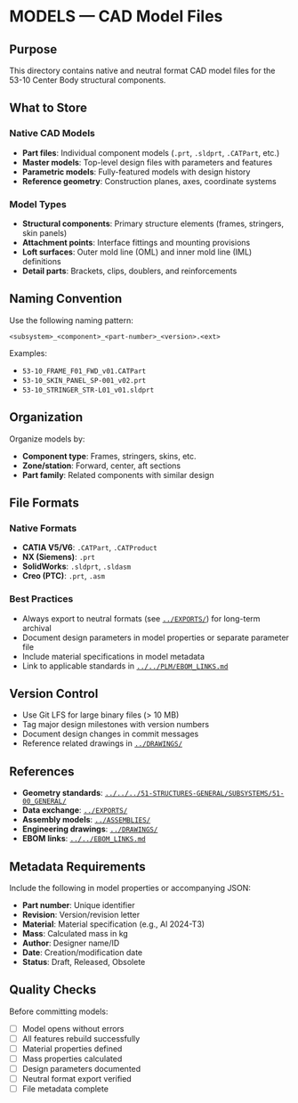 # MODELS — CAD Model Files

## Purpose

This directory contains native and neutral format CAD model files for the 53-10 Center Body structural components.

## What to Store

### Native CAD Models
- **Part files**: Individual component models (`.prt`, `.sldprt`, `.CATPart`, etc.)
- **Master models**: Top-level design files with parameters and features
- **Parametric models**: Fully-featured models with design history
- **Reference geometry**: Construction planes, axes, coordinate systems

### Model Types
- **Structural components**: Primary structure elements (frames, stringers, skin panels)
- **Attachment points**: Interface fittings and mounting provisions
- **Loft surfaces**: Outer mold line (OML) and inner mold line (IML) definitions
- **Detail parts**: Brackets, clips, doublers, and reinforcements

## Naming Convention

Use the following naming pattern:
```
<subsystem>_<component>_<part-number>_<version>.<ext>
```

Examples:
- `53-10_FRAME_F01_FWD_v01.CATPart`
- `53-10_SKIN_PANEL_SP-001_v02.prt`
- `53-10_STRINGER_STR-L01_v01.sldprt`

## Organization

Organize models by:
- **Component type**: Frames, stringers, skins, etc.
- **Zone/station**: Forward, center, aft sections
- **Part family**: Related components with similar design

## File Formats

### Native Formats
- **CATIA V5/V6**: `.CATPart`, `.CATProduct`
- **NX (Siemens)**: `.prt`
- **SolidWorks**: `.sldprt`, `.sldasm`
- **Creo (PTC)**: `.prt`, `.asm`

### Best Practices
- Always export to neutral formats (see [`../EXPORTS/`](../EXPORTS/)) for long-term archival
- Document design parameters in model properties or separate parameter file
- Include material specifications in model metadata
- Link to applicable standards in [`../../PLM/EBOM_LINKS.md`](../../EBOM_LINKS.md)

## Version Control

- Use Git LFS for large binary files (> 10 MB)
- Tag major design milestones with version numbers
- Document design changes in commit messages
- Reference related drawings in [`../DRAWINGS/`](../DRAWINGS/)

## References

- **Geometry standards**: [`../../../51-STRUCTURES-GENERAL/SUBSYSTEMS/51-00_GENERAL/`](../../../51-STRUCTURES-GENERAL/SUBSYSTEMS/51-00_GENERAL/)
- **Data exchange**: [`../EXPORTS/`](../EXPORTS/)
- **Assembly models**: [`../ASSEMBLIES/`](../ASSEMBLIES/)
- **Engineering drawings**: [`../DRAWINGS/`](../DRAWINGS/)
- **EBOM links**: [`../../EBOM_LINKS.md`](../../EBOM_LINKS.md)

## Metadata Requirements

Include the following in model properties or accompanying JSON:
- **Part number**: Unique identifier
- **Revision**: Version/revision letter
- **Material**: Material specification (e.g., Al 2024-T3)
- **Mass**: Calculated mass in kg
- **Author**: Designer name/ID
- **Date**: Creation/modification date
- **Status**: Draft, Released, Obsolete

## Quality Checks

Before committing models:
- [ ] Model opens without errors
- [ ] All features rebuild successfully
- [ ] Material properties defined
- [ ] Mass properties calculated
- [ ] Design parameters documented
- [ ] Neutral format export verified
- [ ] File metadata complete
